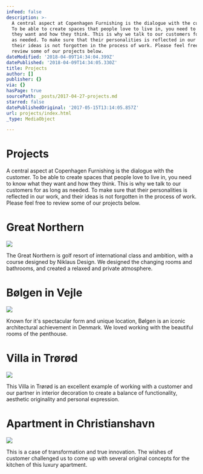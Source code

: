 ```yaml
---
inFeed: false
description: >-
  A central aspect at Copenhagen Furnishing is the dialogue with the customer.
  To be able to create spaces that people love to live in, you need to know what
  they want and how they think. This is why we talk to our customers for as long
  as needed. To make sure that their personalities is reflected in our work, and
  their ideas is not forgotten in the process of work. Please feel free to
  review some of our projects below. 
dateModified: '2018-04-09T14:34:04.399Z'
datePublished: '2018-04-09T14:34:05.330Z'
title: Projects
author: []
publisher: {}
via: {}
hasPage: true
sourcePath: _posts/2017-04-27-projects.md
starred: false
datePublishedOriginal: '2017-05-15T13:14:05.857Z'
url: projects/index.html
_type: MediaObject

---
```

# Projects

A central aspect at Copenhagen Furnishing is the dialogue with the customer. To be able to create spaces that people love to live in, you need to know what they want and how they think. This is why we talk to our customers for as long as needed. To make sure that their personalities is reflected in our work, and their ideas is not forgotten in the process of work. Please feel free to review some of our projects below. 

# Great Northern
![](https://the-grid-user-content.s3-us-west-2.amazonaws.com/fbc4ca53-3f25-451e-8778-7badc448dae7.jpg)

The Great Northern is golf resort of international class and ambition, with a course designed by Niklaus Design. We designed the changing rooms and bathrooms, and created a relaxed and private atmosphere. 

# Bølgen in Vejle
![](https://the-grid-user-content.s3-us-west-2.amazonaws.com/e761d213-6faa-43be-ad54-4b6b877fe2db.jpg)

Known for it's spectacular form and unique location, Bølgen is an iconic architectural achievement in Denmark. We loved working with the beautiful rooms of the penthouse.

# Villa in Trørød
![](https://the-grid-user-content.s3-us-west-2.amazonaws.com/802fe5b2-6f8e-4269-a6c2-6f574acc05ad.jpg)

This Villa in Trørød is an excellent example of working with a customer and our partner in interior decoration to create a balance of functionality, aesthetic originality and personal expression.

# Apartment in Christianshavn
![](https://s3-us-west-2.amazonaws.com/the-grid-img/p/560dc47cee1cc19fcebae9fd7ac8b4ec6998a875.jpg)

This is a case of transformation and true innovation. The wishes of customer challenged us to come up with several original concepts for the kitchen of this luxury apartment.